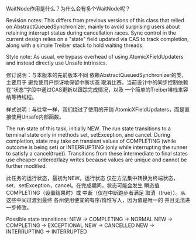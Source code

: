 WaitNode作用是什么？为什么会有多个WaitNode呢？


Revision notes: This differs from previous versions of this
class that relied on AbstractQueuedSynchronizer, mainly to
avoid surprising users about retaining interrupt status during
cancellation races. Sync control in the current design relies
on a "state" field updated via CAS to track completion, along
with a simple Treiber stack to hold waiting threads.

Style note: As usual, we bypass overhead of using
AtomicXFieldUpdaters and instead directly use Unsafe intrinsics.

修订说明：与本版本的先前版本不同
依赖AbstractQueuedSynchronizer的类，主要用于
避免使用户惊讶地保留中断状态
取消比赛。当前设计中的同步控制依赖
在“状态”字段中通过CAS更新以跟踪完成情况，以及
一个简单的Treiber堆栈来容纳等待线程。

样式说明：与往常一样，我们绕过了使用的开销
AtomicXFieldUpdaters，而是直接使用Unsafe内部函数。



The run state of this task, initially NEW.  The run state
transitions to a terminal state only in methods set,
setException, and cancel.  During completion, state may take on
transient values of COMPLETING (while outcome is being set) or
INTERRUPTING (only while interrupting the runner to satisfy a
cancel(true)). Transitions from these intermediate to final
states use cheaper ordered/lazy writes because values are unique
and cannot be further modified.

此任务的运行状态，最初为NEW。运行状态
仅在方法集中转换为终端状态，
set，setException，cancel。在完成期间，状态可能会发生
瞬态值COMPLETING（设置结果时）或
中断（仅在中断跑步者满足
取消（true））。从这些中间过渡到最终
各州使用便宜的有序/惰性写入，因为值是唯一的
并且无法进一步修改。



Possible state transitions:
NEW -> COMPLETING -> NORMAL
NEW -> COMPLETING -> EXCEPTIONAL
NEW -> CANCELLED
NEW -> INTERRUPTING -> INTERRUPTED
